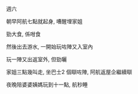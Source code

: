 週六

朝早阿航七點就起身, 嘈醒埋家姐

勁大食, 係咁食

然後出去游水, 一開始玩咗陣又入室內

玩一陣又出返室外, 但勁曬

家姐三點幾叫走, 坐巴士2 個瞓咗陣, 阿航返屋企繼續瞓

夜晚陪婆婆姨媽玩到十一點, 航秒睡
